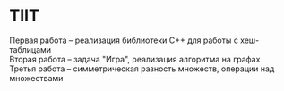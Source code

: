 # TIIT
Первая работа – реализация библиотеки C++ для работы с хеш-таблицами  
Вторая работа – задача "Игра", реализация алгоритма на графах  
Третья работа – симметрическая разность множеств, операции над множествами
